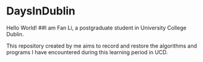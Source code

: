 # DaysInDublin
Hello World! 
##I am Fan Li, a postgraduate student in University College Dublin.

This repository created by me aims to record and restore the algorithms and programs I have encountered during this learning period in UCD. 